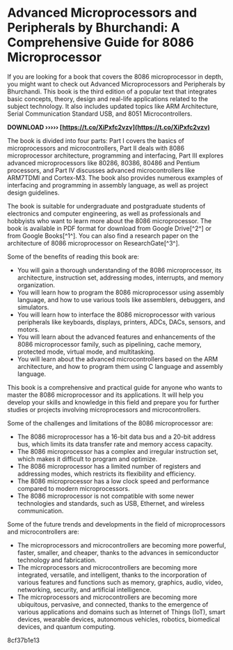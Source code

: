 # Advanced Microprocessors and Peripherals by Bhurchandi: A Comprehensive Guide for 8086 Microprocessor
 
If you are looking for a book that covers the 8086 microprocessor in depth, you might want to check out Advanced Microprocessors and Peripherals by Bhurchandi. This book is the third edition of a popular text that integrates basic concepts, theory, design and real-life applications related to the subject technology. It also includes updated topics like ARM Architecture, Serial Communication Standard USB, and 8051 Microcontrollers.
 
**DOWNLOAD ››››› [https://t.co/XiPxfc2vzv](https://t.co/XiPxfc2vzv)**


 
The book is divided into four parts: Part I covers the basics of microprocessors and microcontrollers, Part II deals with 8086 microprocessor architecture, programming and interfacing, Part III explores advanced microprocessors like 80286, 80386, 80486 and Pentium processors, and Part IV discusses advanced microcontrollers like ARM7TDMI and Cortex-M3. The book also provides numerous examples of interfacing and programming in assembly language, as well as project design guidelines.
 
The book is suitable for undergraduate and postgraduate students of electronics and computer engineering, as well as professionals and hobbyists who want to learn more about the 8086 microprocessor. The book is available in PDF format for download from Google Drive[^2^] or from Google Books[^1^]. You can also find a research paper on the architecture of 8086 microprocessor on ResearchGate[^3^].

Some of the benefits of reading this book are:
 
- You will gain a thorough understanding of the 8086 microprocessor, its architecture, instruction set, addressing modes, interrupts, and memory organization.
- You will learn how to program the 8086 microprocessor using assembly language, and how to use various tools like assemblers, debuggers, and simulators.
- You will learn how to interface the 8086 microprocessor with various peripherals like keyboards, displays, printers, ADCs, DACs, sensors, and motors.
- You will learn about the advanced features and enhancements of the 8086 microprocessor family, such as pipelining, cache memory, protected mode, virtual mode, and multitasking.
- You will learn about the advanced microcontrollers based on the ARM architecture, and how to program them using C language and assembly language.

This book is a comprehensive and practical guide for anyone who wants to master the 8086 microprocessor and its applications. It will help you develop your skills and knowledge in this field and prepare you for further studies or projects involving microprocessors and microcontrollers.

Some of the challenges and limitations of the 8086 microprocessor are:

- The 8086 microprocessor has a 16-bit data bus and a 20-bit address bus, which limits its data transfer rate and memory access capacity.
- The 8086 microprocessor has a complex and irregular instruction set, which makes it difficult to program and optimize.
- The 8086 microprocessor has a limited number of registers and addressing modes, which restricts its flexibility and efficiency.
- The 8086 microprocessor has a low clock speed and performance compared to modern microprocessors.
- The 8086 microprocessor is not compatible with some newer technologies and standards, such as USB, Ethernet, and wireless communication.

Some of the future trends and developments in the field of microprocessors and microcontrollers are:

- The microprocessors and microcontrollers are becoming more powerful, faster, smaller, and cheaper, thanks to the advances in semiconductor technology and fabrication.
- The microprocessors and microcontrollers are becoming more integrated, versatile, and intelligent, thanks to the incorporation of various features and functions such as memory, graphics, audio, video, networking, security, and artificial intelligence.
- The microprocessors and microcontrollers are becoming more ubiquitous, pervasive, and connected, thanks to the emergence of various applications and domains such as Internet of Things (IoT), smart devices, wearable devices, autonomous vehicles, robotics, biomedical devices, and quantum computing.

 8cf37b1e13
 
